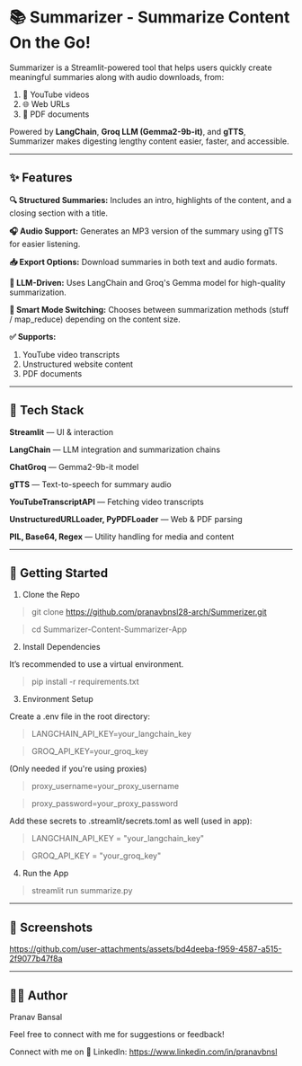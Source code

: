 # 📚 Summarizer - Summarize Content On the Go!

Summarizer is a Streamlit-powered tool that helps users quickly create meaningful summaries along with audio downloads, from:

1. 🎥 YouTube videos
2. 🌐 Web URLs
3. 📄 PDF documents

Powered by **LangChain**, **Groq LLM (Gemma2-9b-it)**, and **gTTS**, Summarizer makes digesting lengthy content easier, faster, and accessible.

---

## ✨ Features

**🔍 Structured Summaries:** Includes an intro, highlights of the content, and a closing section with a title.

**🎧 Audio Support:** Generates an MP3 version of the summary using gTTS for easier listening.

**📥 Export Options:** Download summaries in both text and audio formats.

**🤖 LLM-Driven:** Uses LangChain and Groq's Gemma model for high-quality summarization.

**🧠 Smart Mode Switching:** Chooses between summarization methods (stuff / map_reduce) depending on the content size.

**✅ Supports:**

1. YouTube video transcripts
2. Unstructured website content
3. PDF documents

---

## 🧩 Tech Stack

**Streamlit** — UI & interaction

**LangChain** — LLM integration and summarization chains

**ChatGroq** — Gemma2-9b-it model

**gTTS** — Text-to-speech for summary audio

**YouTubeTranscriptAPI** — Fetching video transcripts

**UnstructuredURLLoader, PyPDFLoader** — Web & PDF parsing

**PIL, Base64, Regex** — Utility handling for media and content

---

## 🚀 Getting Started

1. Clone the Repo

> git clone https://github.com/pranavbnsl28-arch/Summerizer.git

> cd Summarizer-Content-Summarizer-App

2. Install Dependencies

It’s recommended to use a virtual environment.

> pip install -r requirements.txt

3. Environment Setup

Create a .env file in the root directory:

> LANGCHAIN_API_KEY=your_langchain_key

> GROQ_API_KEY=your_groq_key

(Only needed if you're using proxies)

> proxy_username=your_proxy_username   

> proxy_password=your_proxy_password

Add these secrets to .streamlit/secrets.toml as well (used in app):

> LANGCHAIN_API_KEY = "your_langchain_key"

> GROQ_API_KEY = "your_groq_key"

4. Run the App

> streamlit run summarize.py

---

## 📸 Screenshots

https://github.com/user-attachments/assets/bd4deeba-f959-4587-a515-2f9077b47f8a

---

## 👨‍💻 Author

Pranav Bansal

Feel free to connect with me for suggestions or feedback! 

Connect with me on 📧 LinkedIn: https://www.linkedin.com/in/pranavbnsl


